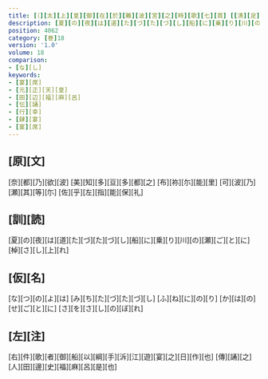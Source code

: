 ```yaml
---
title: [（][太][上][皇][御][在][於][難][波][宮][之][時][歌][七][首] [[清][足][姫][天][皇][也]][）] /
description: [夏][の][夜][は][道][た][づ][た][づ][し][船][に][乗][り][川][の][瀬][ご][と][に][棹][さ][し][上][れ]
position: 4062
category: [巻]18
version: '1.0'
volume: 18
comparison:
- [な][し]
keywords:
- [宴][席]
- [元][正][天][皇]
- [田][辺][福][麻][呂]
- [伝][誦]
- [行][幸]
- [肆][宴]
- [宴][席]
---
```


## [原][文]

[奈][都][乃][欲][波] [美][知][多][豆][多][都][之] [布][祢][尓][能][里] [可][波][乃][瀬][其][等][尓] [佐][乎][左][指][能][保][礼]

## [訓][読]

[夏][の][夜][は][道][た][づ][た][づ][し][船][に][乗][り][川][の][瀬][ご][と][に][棹][さ][し][上][れ]

## [仮][名]

[な][つ][の][よ][は] [み][ち][た][づ][た][づ][し] [ふ][ね][に][の][り] [か][は][の][せ][ご][と][に] [さ][を][さ][し][の][ぼ][れ]

## [左][注]

[右][件][歌][者][御][船][以][綱][手][泝][江][遊][宴][之][日][作][也] [傳][誦][之][人][田][邊][史][福][麻][呂][是][也]
